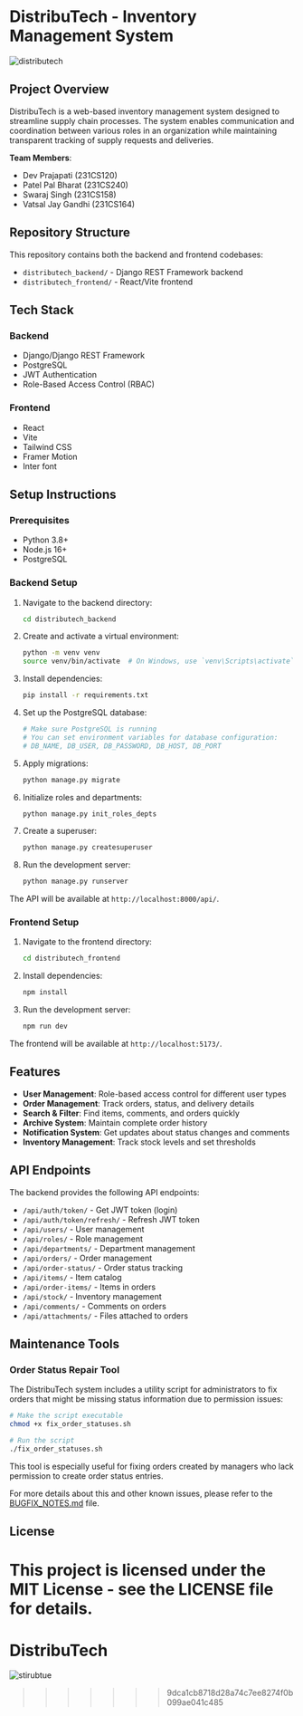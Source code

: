 # DistribuTech - Inventory Management System

![distributech](https://github.com/user-attachments/assets/6e9847f9-3301-45de-a06b-75385989b1d1)

## Project Overview

DistribuTech is a web-based inventory management system designed to streamline supply chain processes. The system enables communication and coordination between various roles in an organization while maintaining transparent tracking of supply requests and deliveries.

**Team Members**:
- Dev Prajapati (231CS120)
- Patel Pal Bharat (231CS240)
- Swaraj Singh (231CS158)
- Vatsal Jay Gandhi (231CS164)

## Repository Structure 

This repository contains both the backend and frontend codebases:

- `distributech_backend/` - Django REST Framework backend
- `distributech_frontend/` - React/Vite frontend

## Tech Stack

### Backend
- Django/Django REST Framework
- PostgreSQL
- JWT Authentication
- Role-Based Access Control (RBAC)

### Frontend
- React
- Vite
- Tailwind CSS
- Framer Motion
- Inter font

## Setup Instructions

### Prerequisites
- Python 3.8+
- Node.js 16+
- PostgreSQL

### Backend Setup

1. Navigate to the backend directory:
   ```bash
   cd distributech_backend
   ```

2. Create and activate a virtual environment:
   ```bash
   python -m venv venv
   source venv/bin/activate  # On Windows, use `venv\Scripts\activate`
   ```

3. Install dependencies:
   ```bash
   pip install -r requirements.txt
   ```

4. Set up the PostgreSQL database:
   ```bash
   # Make sure PostgreSQL is running
   # You can set environment variables for database configuration:
   # DB_NAME, DB_USER, DB_PASSWORD, DB_HOST, DB_PORT
   ```

5. Apply migrations:
   ```bash
   python manage.py migrate
   ```

6. Initialize roles and departments:
   ```bash
   python manage.py init_roles_depts
   ```

7. Create a superuser:
   ```bash
   python manage.py createsuperuser
   ```

8. Run the development server:
   ```bash
   python manage.py runserver
   ```

The API will be available at `http://localhost:8000/api/`.

### Frontend Setup

1. Navigate to the frontend directory:
   ```bash
   cd distributech_frontend
   ```

2. Install dependencies:
   ```bash
   npm install
   ```

3. Run the development server:
   ```bash
   npm run dev
   ```

The frontend will be available at `http://localhost:5173/`.

## Features

- **User Management**: Role-based access control for different user types
- **Order Management**: Track orders, status, and delivery details
- **Search & Filter**: Find items, comments, and orders quickly
- **Archive System**: Maintain complete order history
- **Notification System**: Get updates about status changes and comments
- **Inventory Management**: Track stock levels and set thresholds

## API Endpoints

The backend provides the following API endpoints:

- `/api/auth/token/` - Get JWT token (login)
- `/api/auth/token/refresh/` - Refresh JWT token
- `/api/users/` - User management
- `/api/roles/` - Role management
- `/api/departments/` - Department management
- `/api/orders/` - Order management
- `/api/order-status/` - Order status tracking
- `/api/items/` - Item catalog
- `/api/order-items/` - Items in orders
- `/api/stock/` - Inventory management
- `/api/comments/` - Comments on orders
- `/api/attachments/` - Files attached to orders

## Maintenance Tools

### Order Status Repair Tool

The DistribuTech system includes a utility script for administrators to fix orders that might be missing status information due to permission issues:

```bash
# Make the script executable
chmod +x fix_order_statuses.sh

# Run the script
./fix_order_statuses.sh
```

This tool is especially useful for fixing orders created by managers who lack permission to create order status entries.

For more details about this and other known issues, please refer to the [BUGFIX_NOTES.md](./BUGFIX_NOTES.md) file.

## License

This project is licensed under the MIT License - see the LICENSE file for details.
=======
# DistribuTech

![stirubtue](https://github.com/user-attachments/assets/731293ec-4940-4eff-9fc4-a00c1f99d3dc)
>>>>>>> 9dca1cb8718d28a74c7ee8274f0b099ae041c485
